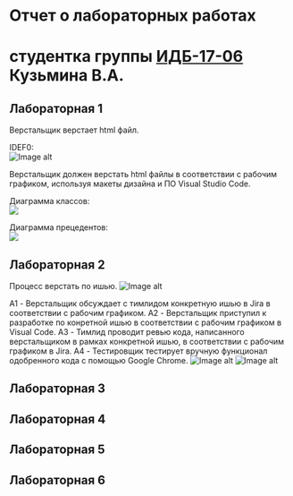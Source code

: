 # Отчет о лабораторных работах
# студентка группы [ИДБ-17-06](https://github.com/stankin/design-2018/wiki/list-idb-17-06) Кузьмина В.А.

## Лабораторная 1

Верстальщик верстает html файл.

IDEF0:           
![Image alt](https://github.com/kereunk/KuzminaValeriya.github.io/blob/master/lab1/ramus.png?raw=True)
      
Верстальщик должен верстать html файлы в соответствии с рабочим графиком, используя макеты дизайна и ПО Visual Studio Code.
       
Диаграмма классов:                   
![](https://github.com/kereunk/KuzminaValeriya.github.io/blob/master/lab1/uml_class.png?raw=True)
       
Диаграмма прецедентов:        
![](https://github.com/kereunk/KuzminaValeriya.github.io/blob/master/lab1/%D0%BF%D1%80%D0%B5%D1%86%D0%B5%D0%B4%D0%B5%D0%BD%D1%82%D1%8B.png?raw=True)
        
## Лабораторная 2
Процесс верстать по ишью.
![Image alt](https://github.com/kereunk/KuzminaValeriya.github.io/blob/master/lab%202/1.png?raw=True)

A1 - Верстальщик обсуждает с тимлидом конкретную ишью в Jira в соответствии с рабочим графиком.
A2 - Верстальщик приступил к разработке по конретной ишью в соответствии с рабочим графиком в Visual Code.
A3 - Тимлид проводит ревью кода, написанного верстальщиком в рамках конкретной ишью, в соответствии с рабочим графиком в Jira.
A4 - Тестировщик тестирует вручную функционал одобренного кода с помощью Google Chrome.
![Image alt](https://github.com/kereunk/KuzminaValeriya.github.io/blob/master/lab%202/2.png?raw=True)
![Image alt](https://github.com/kereunk/KuzminaValeriya.github.io/blob/master/lab%202/3.png?raw=True)

## Лабораторная 3

## Лабораторная 4

## Лабораторная 5

## Лабораторная 6
